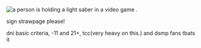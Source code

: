 
  <img src="https://media1.tenor.com/m/KC_VW90d8ygAAAAd/imp-and-skizz-skizzpulse.gif" alt="a person is holding a light saber in a video game ."/>
  
 sign strawpage please!
 
dni basic criteria, -11 and 21+, tcc(very heavy on this.) and dsmp fans tbats it

